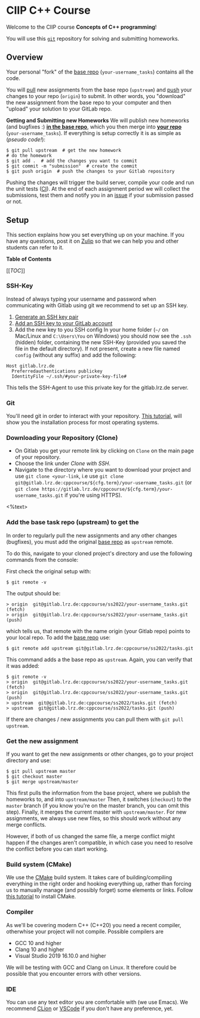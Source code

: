 # CIIP C++ Course

Welcome to the CIIP course **Concepts of C++ programming**!

You will use this [`git`](https://git-scm.org) repository for solving and submitting homeworks.


## Overview


Your personal "fork" of the [base repo](https://gitlab.lrz.de/cppcourse/ss2022/tasks) (`your-username_tasks`) contains all the code.

You will [pull](https://git-scm.com/docs/git-pull) new assignments from the base repo (`upstream`) and [push](https://git-scm.com/docs/git-push) your changes to your repo (`origin`) to submit.
In other words, you "download" the new assignment from the base repo to your computer and then "upload" your solution to your GitLab repo.

**Getting and Submitting new Homeworks**
We will publish new homeworks (and bugfixes :) [**in the base repo**](https://gitlab.lrz.de/cppcourse/ss2022/tasks), which you then merge into [**your repo**](https://gitlab.lrz.de/cppcourse/ss2022) (`your-username_tasks`).
If everything is setup correctly it is as simple as (*pseudo code!*):

``` console
$ git pull upstream  # get the new homework
# do the homework
$ git add .  # add the changes you want to commit
$ git commit -m "submission"  # create the commit
$ git push origin  # push the changes to your Gitlab repository
```
Pushing the changes will trigger the build server, compile your code and run the unit tests ([CI](https://en.wikipedia.org/wiki/Continuous_integration#Workflows)). At the end of each assignment period we will collect the submissions, test them and notify you in an [issue](https://docs.gitlab.com/ee/user/project/issues/) if your submission passed or not.


## Setup

This section explains how you set everything up on your machine.
If you have any questions, post it on [Zulip](https://zulip.in.tum.de/) so that we can help you and other students can refer to it.

**Table of Contents**

[[_TOC_]]


### SSH-Key

Instead of always typing your username and password when communicating with Gitlab using git we recommend to set up an SSH key.

1. [Generate an SSH key pair](https://docs.gitlab.com/ee/user/ssh.html#generate-an-ssh-key-pair)
2. [Add an SSH key to your GitLab account](https://docs.gitlab.com/ee/user/ssh.html#add-an-ssh-key-to-your-gitlab-account)
3. Add the new key to you SSH config
    In your home folder (`~/` on Mac/Linux and `C:\Users\You` on Windows) you should now see the `.ssh` (hidden) folder, containing the new SSH-Key (provided you saved the file in the default directory). If not present, create a new file named `config` (without any suffix) and add the following:

```
Host gitlab.lrz.de
  Preferredauthentications publickey
  IdentityFile ~/.ssh/#your-private-key-file#
```

   This tells the SSH-Agent to use this private key for the gitlab.lrz.de server.


### Git

You'll need git in order to interact with your repository. [This tutorial](https://git-scm.com/book/en/v2/Getting-Started-Installing-Git), 
will show you the installation process for most operating systems.


### Downloading your Repository (Clone)
- On Gitlab you get your remote link by clicking on `Clone` on the main page of your repository.
- Choose the link under *Clone with SSH*.
- Navigate to the directory where you want to download your project and use `git clone <your-link`, i.e
use `git clone git@gitlab.lrz.de:cppcourse/${cfg.term}/your-username_tasks.git` (or `git clone https://gitlab.lrz.de/cppcourse/${cfg.term}/your-username_tasks.git` if you're using HTTPS).

<%text>
### Add the base task repo (upstream) to get the 


In order to regularly pull the new assignments and any other changes (bugfixes), you must add the original [base repo](https://gitlab.lrz.de/cppcourse/ss2022/tasks) as `upstream` remote. 

To do this, navigate to your cloned project's directory and use the following commands from the console:

First check the original setup with:
```console
$ git remote -v
```

The output should be:
```console
> origin  git@gitlab.lrz.de:cppcourse/ss2022/your-username_tasks.git (fetch)
> origin  git@gitlab.lrz.de:cppcourse/ss2022/your-username_tasks.git (push)
```
which tells us, that remote with the name origin (your Gitlab repo) points to your local repo. To add the [base repo](https://gitlab.lrz.de/cppcourse/ss2022/tasks) use:
```console
$ git remote add upstream git@gitlab.lrz.de:cppcourse/ss2022/tasks.git
```
This command adds a the base repo as `upstream`.
Again, you can verify that it was added:
```console
$ git remote -v
> origin  git@gitlab.lrz.de:cppcourse/ss2022/your-username_tasks.git (fetch)
> origin  git@gitlab.lrz.de:cppcourse/ss2022/your-username_tasks.git (push)
> upstream  git@gitlab.lrz.de:cppcourse/ss2022/tasks.git (fetch)
> upstream  git@gitlab.lrz.de:cppcourse/ss2022/tasks.git (push)
```
If there are changes / new assignments you can pull them with `git pull upstream`.


### Get the new assignment


If you want to get the new assignments or other changes, go to your project directory and use:
```console
$ git pull upstream master
$ git checkout master
$ git merge upstream/master
```

This first pulls the information from the base project, where we publish the homeworks to, and into `upstream/master`
Then, it switches (`checkout`) to the `master` branch (if you know you're on the master branch, you can omit this step).
Finally, it merges the current master with `upstream/master`.
For new assignments, we always use new files, so this should work without any merge conflicts.

However, if both of us changed the same file, a merge conflict might happen if the changes aren't compatible, in which case you need to resolve the conflict before you can start working.


### Build system (CMake)

We use the [CMake](https://cmake.org/) build system.
It takes care of building/compiling everything in the right order and hooking everything up, rather than forcing us to manually manage (and possibly forget) some elements or links.
Follow [this tutorial](https://cmake.org/install/) to install CMake.


### Compiler


As we'll be covering modern C++ (C++20) you need a recent compiler, otherwhise your project will not compile.
Possible compilers are
- GCC 10 and higher
- Clang 10 and higher
- Visual Studio 2019 16.10.0 and higher

We will be testing with GCC and Clang on Linux.
It therefore could be possible that you encounter errors with other versions.

### IDE

You can use any text editor you are comfortable with (we use Emacs).
We recommend [CLion](https://www.jetbrains.com/community/education/#students) or [VSCode](https://code.visualstudio.com/) if you don't have any preference, yet.




